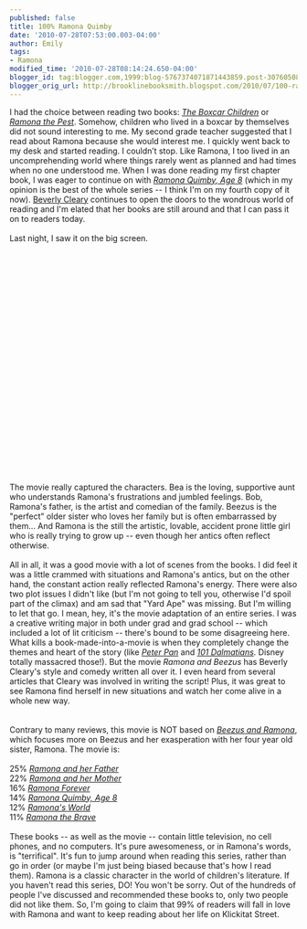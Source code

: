 ```yaml
---
published: false
title: 100% Ramona Quimby
date: '2010-07-28T07:53:00.003-04:00'
author: Emily
tags:
- Ramona
modified_time: '2010-07-28T08:14:24.650-04:00'
blogger_id: tag:blogger.com,1999:blog-5767374071871443859.post-3076050829847100889
blogger_orig_url: http://brooklinebooksmith.blogspot.com/2010/07/100-ramona-quimby.html
---
```


I had the choice between reading two books: <a href="http://www.brooklinebooksmith-shop.com/book/9780807508527"><span style="font-style: italic;">The Boxcar Children</span></a> or <a href="http://www.brooklinebooksmith-shop.com/book/9780380709540"><span style="font-style: italic;">Ramona the Pest</span></a>.  Somehow, children who lived in a boxcar by themselves did not sound interesting to me.  My second grade teacher suggested that I read about Ramona because she would interest me.   I quickly went back to my desk and started reading.  I couldn’t stop.  Like Ramona, I too lived in an uncomprehending world where things rarely went as planned and had times when no one understood me.  When I was done reading my first chapter book, I was eager to continue on with <a href="http://www.brooklinebooksmith-shop.com/book/9780380709564"><span style="font-style: italic;">Ramona Quimby, Age 8</span></a> (which in my opinion is the best of the whole series -- I think I'm on my fourth copy of it now).  <a href="http://beverlycleary.com/">Beverly Cleary</a> continues to open the doors to the wondrous world of reading and I'm elated that her books are still around and that I can pass it on to readers today.<br /><br />Last night, I saw it on the big screen.<br /><br /><object width="640" height="385"><param name="movie" value="http://www.youtube.com/v/6yG4oBdWONM&amp;hl=en_US&amp;fs=1"></param><param name="allowFullScreen" value="true"></param><param name="allowscriptaccess" value="always"></param><embed src="http://www.youtube.com/v/6yG4oBdWONM&amp;hl=en_US&amp;fs=1" type="application/x-shockwave-flash" allowscriptaccess="always" allowfullscreen="true" width="640" height="385"></embed></object><br /><br />The movie really captured the characters.  Bea is the loving, supportive aunt who understands Ramona's frustrations and jumbled feelings.  Bob, Ramona's father, is the artist and comedian of the family.  Beezus is the "perfect" older sister who loves her family but is often embarrassed by them...  And Ramona is the still the artistic, lovable, accident prone little girl who is really trying to grow up -- even though her antics often reflect otherwise.<br /><br />All in all, it was a good movie with a lot of scenes from the books.  I did feel it was a little crammed with situations and Ramona's antics, but on the other hand, the constant action really reflected Ramona's energy.  There were also two plot issues I didn't like (but I'm not going to tell you, otherwise I'd spoil part of the climax) and am sad that "Yard Ape" was missing.    But I'm willing to let that go.  I mean, hey, it's the movie adaptation of an entire series.  I was a creative writing major in both under grad and grad school -- which included a lot of lit criticism -- there's bound to be some disagreeing here.  What kills a book-made-into-a-movie is when they completely change the themes and heart of the story (like <a href="http://www.brooklinebooksmith-shop.com/book/9780141322575"><span style="font-style: italic;">Peter Pan</span></a> and <a href="http://www.brooklinebooksmith-shop.com/book/9780140340341"><span style="font-style: italic;">101 Dalmatians</span></a>.  Disney totally massacred those!).  But the movie <span style="font-style: italic;">Ramona and Beezus</span> has Beverly Cleary's style and comedy written all over it.  I even heard from several articles that Cleary was involved in writing the script!  Plus, it was great to see Ramona find herself in new situations and watch her come alive in a whole new way.<br /><br /><br />Contrary to many reviews, this movie is NOT based on <a href="http://www.brooklinebooksmith-shop.com/book/9780061914614"><span style="font-style: italic;">Beezus and Ramona</span></a>, which focuses more on Beezus and her exasperation with her four year old sister, Ramona.  The movie is:<br /><br />25% <a href="http://www.brooklinebooksmith-shop.com/book/9780380709168"><span style="font-style: italic;">Ramona and her Father</span></a><br />22% <a href="http://www.brooklinebooksmith-shop.com/book/9780380709526"><span style="font-style: italic;">Ramona and her Mother </span></a><br />16% <a href="http://www.brooklinebooksmith-shop.com/book/9780380709601"><span style="font-style: italic;">Ramona Forever</span></a><br />14% <a href="http://www.brooklinebooksmith-shop.com/book/9780380709564"><span style="font-style: italic;">Ramona Quimby, Age 8</span></a><br />12% <a href="http://www.brooklinebooksmith-shop.com/book/9780380732722"><span style="font-style: italic;">Ramona's World</span></a><br />11% <a href="http://www.brooklinebooksmith-shop.com/book/9780380709595"><span style="font-style: italic;">Ramona the Brave </span></a><br /><br />These books -- as well as the movie -- contain little television, no cell phones, and no computers.  It's pure awesomeness, or in Ramona's words, is "terrifical".    It's fun to jump around when reading this series, rather than go in order (or maybe I'm just being biased because that's how I read them).  Ramona is a classic character in the world of children's literature.  If you haven't read this series, DO!  You won't be sorry.  Out of the hundreds of people I've discussed and recommended these books to, only two people did not like them.  So, I'm going to claim that 99% of readers will fall in love with Ramona and want to keep reading about her life on Klickitat Street.